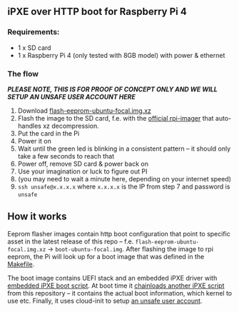 iPXE over HTTP boot for Raspberry Pi 4
--------------------------------------

### Requirements:
* 1 x SD card
* 1 x Raspberry Pi 4 (only tested with 8GB model) with power & ethernet


### The flow

***PLEASE NOTE, THIS IS FOR PROOF OF CONCEPT ONLY AND WE WILL SETUP AN UNSAFE USER ACCOUNT HERE***

1. Download [flash-eeprom-ubuntu-focal.img.xz](https://github.com/valtzu/pipxe-http/releases/latest/download/flash-eeprom-ubuntu-focal.img.xz)
2. Flash the image to the SD card, f.e. with the [official rpi-imager](https://github.com/raspberrypi/rpi-imager) that auto-handles xz decompression.
3. Put the card in the Pi
4. Power it on
5. Wait until the green led is blinking in a consistent pattern – it should only take a few seconds to reach that
6. Power off, remove SD card & power back on
7. Use your imagination or luck to figure out PI
8. (you may need to wait a minute here, depending on your internet speed)
9. `ssh unsafe@x.x.x.x` where `x.x.x.x` is the IP from step 7 and password is `unsafe`



## How it works

Eeprom flasher images contain http boot configuration that point to specific asset in the latest release of this repo – f.e. `flash-eeprom-ubuntu-focal.img.xz` -> `boot-ubuntu-focal.img`. After flashing the image to rpi eeprom, the Pi will look up for a boot image that was defined in the [Makefile](Makefile#L4-L6).

The boot image contains UEFI stack and an embedded iPXE driver with [embedded iPXE boot script](embedded). At boot time it [chainloads another iPXE script](https://github.com/valtzu/pipxe-http/tree/main/chained) from this repository – it contains the actual boot information, which kernel to use etc. Finally, it uses cloud-init to setup [an unsafe user account](https://github.com/valtzu/pipxe/tree/master/example/cloud-init).

